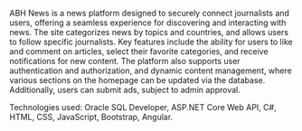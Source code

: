 ABH News is a news platform designed to securely connect journalists and users, offering a seamless experience for discovering and interacting with news. The site categorizes news by topics and countries, and allows users to follow specific journalists. Key features include the ability for users to like and comment on articles, select their favorite categories, and receive notifications for new content. The platform also supports user authentication and authorization, and dynamic content management, where various sections on the homepage can be updated via the database. Additionally, users can submit ads, subject to admin approval.

Technologies used: Oracle SQL Developer, ASP.NET Core Web API, C#, HTML, CSS, JavaScript, Bootstrap, Angular.
